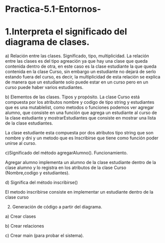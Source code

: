# Practica-5.1-Entornos-

# 1.Interpreta el significado del diagrama de clases.

a) Relación entre las clases. Significado, tipo, multiplicidad. 
La relación entre las clases es del tipo agreación ya que hay una clase que queda contenida dentro de otra, en este caso es la clase estudiante la que queda contenida en la clase Curso, sin embargo un estudiante no dejará de serlo estando fuera del curso, es decir, la multiplicidad de esta relación se explica de manera que un estudiante solo puede estar en un curso pero en un curso puede haber varios estudiantes.


b) Elementos de las clases. Tipos y propósito. 
La clase Curso está compuesta por los atributos nombre y codigo de tipo string y estudiantes que es una mutablelist, como metodos o funciones podemos ver agregar alumno, que consiste en una función que agrega un estudiante al curso de la clase estudiante y mostrarEstudiantes que consiste en mostrar una lista de la clase estudiantes.

La clase estudiante esta compuesta por dos atributos tipo string que son nombre y dni  y un metodo que es Inscribirse que tiene como función poder unirse al curso.


c)Significado del método agregarAlumno(). Funcionamiento. 

Agregar alumno implementa un alumno de la clase estudiante dentro de la clase alumno y lo registra en los atributos de la clase Curso (Nombre,codigo y estudiantes).

d) Significa del método inscribirse()

El metodo inscribirse consiste en implementar un estudiante dentro de la clase curso 

2. Generación de código a partir del diagrama. 

a) Crear clases

b) Crear relaciones

c) Crear main (para probar el sistema).

